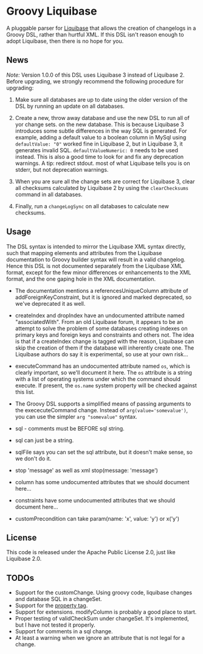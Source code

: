 # Groovy Liquibase
A pluggable parser for [Liquibase](http://liquibase.org) that allows the
creation of changelogs in a Groovy DSL, rather than hurtful XML. If this DSL
isn't reason enough to adopt Liquibase, then there is no hope for you.

## News
*Note:* Version 1.0.0 of this DSL uses Liquibase 3 instead of Liquibase 2.
Before upgrading, we strongly recommend the following procedure for upgrading:

 1. Make sure all databases are up to date using the older version of the
    DSL by running an update on all databases.

 2. Create a new, throw away database and use the new DSL to run all of yor
    change sets. on the new database.  This is because Liquibase 3 introduces
    some subtle differences in the way SQL is generated.  For example, adding a
    default value to a boolean column in MySql using ```defaultValue: "0"```
    worked fine in Liquibase 2, but in Liquibase 3, it generates invalid SQL.
    ```defaultValueNumeric: 0``` needs to be used instead.  This is also a good
    time to look for and fix any deprecation warnings.  A tip: redirect stdout.
    most of what Liquibase tells you is on stderr, but not deprecation warnings.
 3. When you are sure all the change sets are correct for Liquibase 3, clear
    all checksums calculated by Liquibase 2 by using the ```clearChecksums```
    command in all databases.

 4. Finally, run a ```changeLogSync``` on all databases to calculate new
    checksums.

## Usage
The DSL syntax is intended to mirror the Liquibase XML syntax directly, such
that mapping elements and attributes from the Liquibase documentation to Groovy
builder syntax will result in a valid changelog. Hence this DSL is not
documented separately from the Liquibase XML format, except for the few minor
differences or enhancements to the XML format, and the one gaping hole in the
XML documentation.

- The documentation mentions a referencesUniqueColumn attribute of
  addForeignKeyConstraint, but it is ignored and marked deprecated, so we've
  deprecated it as well.
- createIndex and dropIndex have an undocumented attribute named "associatedWith".
  From an old Liquibase forum, it appears to be an attempt to solve the problem
  of some databases creating indexes on primary keys and foreign keys and
  constraints and others not.  The idea is that if a createIndex change is
  tagged with the reason, Liquibase can skip the creation of them if the
  database will inherently create one.  The Liquibase authors do say it is
  experimental, so use at your own risk...
- executeCommand has an undocumented attribute named ```os```, which is clearly
  important, so we'll document it here.  The ```os``` attribute is a string with
  a list of operating systems under which the command should execute.  If
  present, the ```os.name``` system property will be checked against this list.
- The Groovy DSL supports a simplified means of passing arguments to the
  exececuteCommand change.  Instead of ```arg(value='somevalue')```, you can use
  the simpler ```arg "somevalue"``` syntax.


- sql - comments must be BEFORE sql string.
- sql can just be a string.
- sqlFile says you can set the sql attribute, but it doesn't make sense, so
    we don't do it.
- stop 'message'  as well as xml stop(message: 'message')
- column has some undocumented attributes that we should document here...
- constraints have some undocumented attributes that we should document here...
- customPrecondition can take param(name: 'x', value: 'y') or x('y')

## License
This code is released under the Apache Public License 2.0, just like Liquibase 2.0.

## TODOs

 * Support for the customChange. Using groovy code, liquibase changes and database SQL in a changeSet.
 * Support for the [property tag](http://www.liquibase.org/manual/changelog_parameters).
 * Support for extensions. modifyColumn is probably a good place to start.
 * Proper testing of validCheckSum under changeSet. It's implemented, but I have not tested it properly.
 * Support for comments in a sql change.
 * At least a warning when we ignore an attribute that is not legal for a change.
